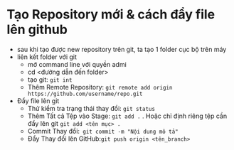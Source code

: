 # Tạo Repository mới & cách đẩy file lên github
- sau khi tạo được new repository trên git, ta tạo 1 folder cục bộ trên máy
- liên kết folder với git 
	+ mở command line với quyền admi
	+ cd <đường dẫn đến folder>
	+ tạo git: ```git int```
	+ Thêm Remote Repository: ```git remote add origin https://github.com/username/repo.git ```
- Đẩy file lên git
	+ Thử kiểm tra trạng thái thay đổi: ```git status ```
	+ Thêm Tất cả Tệp vào Stage: ```git add .``` . Hoặc chỉ định riêng tệp cần đẩy lên git ```git add <tên mục> .```
	+ Commit Thay đổi:``` git commit -m "Nội dung mô tả"```
	+ Đẩy Thay đổi lên GitHub:```git push origin <tên_branch>```
